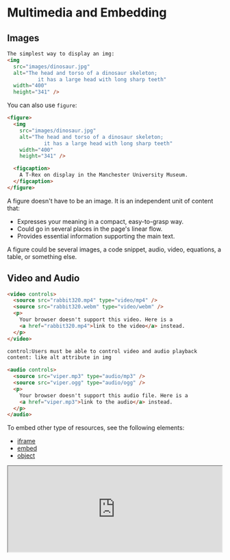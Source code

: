 # Multimedia and Embedding
## Images
```html
The simplest way to display an img:
<img
  src="images/dinosaur.jpg"
  alt="The head and torso of a dinosaur skeleton;
          it has a large head with long sharp teeth"
  width="400"
  height="341" />
```

You can also use `figure`:
```html
<figure>
  <img
    src="images/dinosaur.jpg"
    alt="The head and torso of a dinosaur skeleton;
            it has a large head with long sharp teeth"
    width="400"
    height="341" />

  <figcaption>
    A T-Rex on display in the Manchester University Museum.
  </figcaption>
</figure>

```
A figure doesn't have to be an image. It is an independent unit of content that:
* Expresses your meaning in a compact, easy-to-grasp way.
* Could go in several places in the page's linear flow.
* Provides essential information supporting the main text.

A figure could be several images, a code snippet, audio, video, equations, a table, or something else.

## Video and Audio
```html
<video controls>
  <source src="rabbit320.mp4" type="video/mp4" />
  <source src="rabbit320.webm" type="video/webm" />
  <p>
    Your browser doesn't support this video. Here is a
    <a href="rabbit320.mp4">link to the video</a> instead.
  </p>
</video>

control:Users must be able to control video and audio playback
content: like alt attribute in img

<audio controls>
  <source src="viper.mp3" type="audio/mp3" />
  <source src="viper.ogg" type="audio/ogg" />
  <p>
    Your browser doesn't support this audio file. Here is a
    <a href="viper.mp3">link to the audio</a> instead.
  </p>
</audio>
```

To embed other type of resources, see the following elements:
* [iframe](https://developer.mozilla.org/en-US/docs/Web/HTML/Element/iframe)
* [embed](https://developer.mozilla.org/en-US/docs/Web/HTML/Element/embed)
* [object](https://developer.mozilla.org/en-US/docs/Web/HTML/Element/object)

></iframe>
<iframe
  id="inlineFrameExample"
  title="Inline Frame Example"
  width="500"
  height="200"
  src="https://www.openstreetmap.org/export/embed.html?bbox=-0.004017949104309083%2C51.47612752641776%2C0.00030577182769775396%2C51.478569861898606&layer=mapnik">
</iframe>